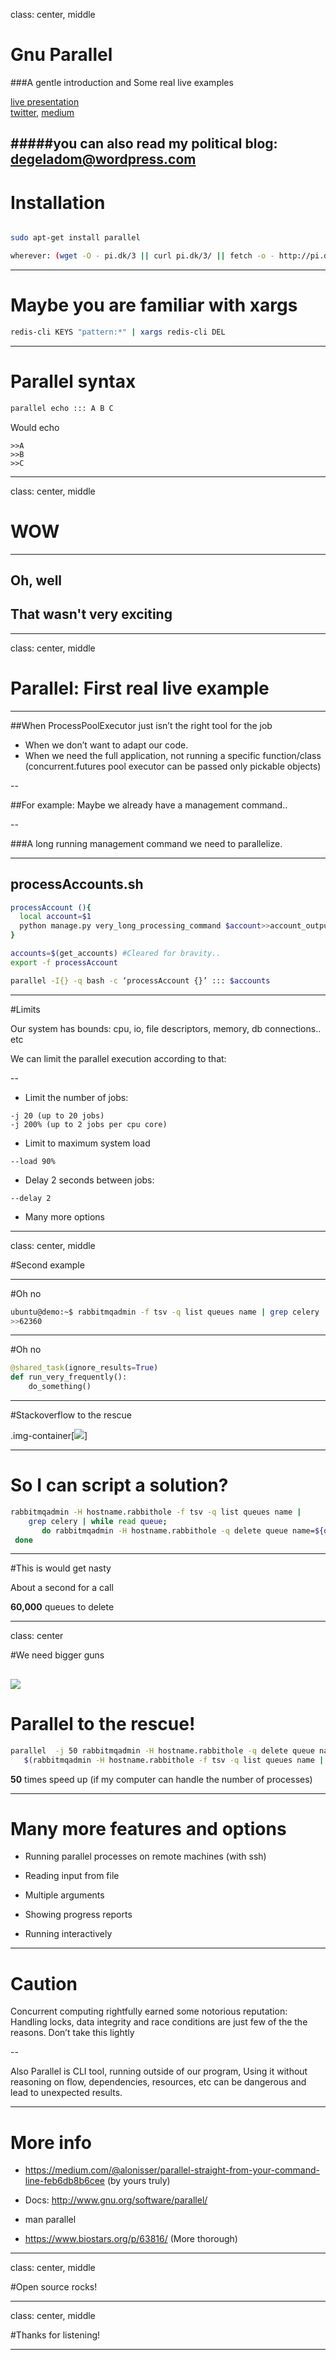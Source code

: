 class: center, middle

# Gnu Parallel

###A gentle introduction and Some real live examples

[live presentation](http://alonisser.github.io/Introduction-bash-parallel) <br/>
[twitter](alonisser@twitter.com), [medium](https://medium.com/@alonisser/)

#####you can also read my political blog: degeladom@wordpress.com
---

# Installation

```bash

sudo apt-get install parallel

wherever: (wget -O - pi.dk/3 || curl pi.dk/3/ || fetch -o - http://pi.dk/3) | bash
```
---

# Maybe you are familiar with xargs

```bash
redis-cli KEYS "pattern:*" | xargs redis-cli DEL
```

---

# Parallel syntax

```bash
parallel echo ::: A B C
```
Would echo

```
>>A
>>B
>>C
```
---
class: center, middle

# WOW

---

## Oh, well
## That wasn't very exciting

---

class: center, middle

# Parallel: First real live example

---

##When ProcessPoolExecutor just isn’t the right tool for the job 

* When we don’t want to adapt our code. 
* When we need the full application, not running a specific function/class (concurrent.futures pool executor can be passed only pickable objects)

--

##For example: Maybe we already have a management command..

--

###A long running management command we need to parallelize.

---

## processAccounts.sh

```bash
processAccount (){
  local account=$1
  python manage.py very_long_processing_command $account>>account_output_$account.txt 2>&1
}

accounts=$(get_accounts) #Cleared for bravity..
export -f processAccount

parallel -I{} -q bash -c ‘processAccount {}’ ::: $accounts
```

---

#Limits

Our system has bounds: cpu, io, file descriptors,  memory, db connections.. etc

We can limit the parallel execution according to that:

--

* Limit the number of jobs:

```
-j 20 (up to 20 jobs)
-j 200% (up to 2 jobs per cpu core)
```
* Limit to maximum system load
 ```
--load 90%
```
* Delay 2 seconds between jobs:
```
--delay 2
```

* Many more options

---

class: center, middle

#Second example

---

#Oh no

```bash
ubuntu@demo:~$ rabbitmqadmin -f tsv -q list queues name | grep celery |wc -l 
>>62360

```

---

#Oh no

```python
@shared_task(ignore_results=True)
def run_very_frequently():
    do_something()

```


---

#Stackoverflow to the rescue

.img-container[![](rabbit.png)]

---

# So I can script a solution?

```bash
rabbitmqadmin -H hostname.rabbithole -f tsv -q list queues name | 
    grep celery | while read queue;
       do rabbitmqadmin -H hostname.rabbithole -q delete queue name=${queue};
 done
 ```
 
---
 
#This is would get nasty
 
 About a second for a call
 
  
 **60,000** queues to delete
 
---

class: center

#We need bigger guns

![](biggerguns.jpg)
---
 
# Parallel to the rescue!
 
 ```bash
 parallel  -j 50 rabbitmqadmin -H hostname.rabbithole -q delete queue name={} ::: 
    $(rabbitmqadmin -H hostname.rabbithole -f tsv -q list queues name | grep celery)
 ```
 
 **50** times speed up (if my computer can handle the number of processes)
 
---
 
# Many more features and options

 * Running parallel processes on remote machines (with ssh)

 * Reading input from file

 * Multiple arguments

 * Showing progress reports

 * Running interactively

---

# Caution

Concurrent computing rightfully earned some notorious reputation: Handling locks, data integrity and race conditions are just few of the the reasons. Don’t take this lightly

--

Also Parallel is CLI tool, running outside of our program, Using it without reasoning on flow, dependencies, resources, etc can be dangerous and lead to unexpected results.

---

# More info

* https://medium.com/@alonisser/parallel-straight-from-your-command-line-feb6db8b6cee (by yours truly)
* Docs: http://www.gnu.org/software/parallel/

* man parallel
* https://www.biostars.org/p/63816/ (More thorough) 

---

class: center, middle

#Open source rocks!

---

class: center, middle

#Thanks for listening!

---

